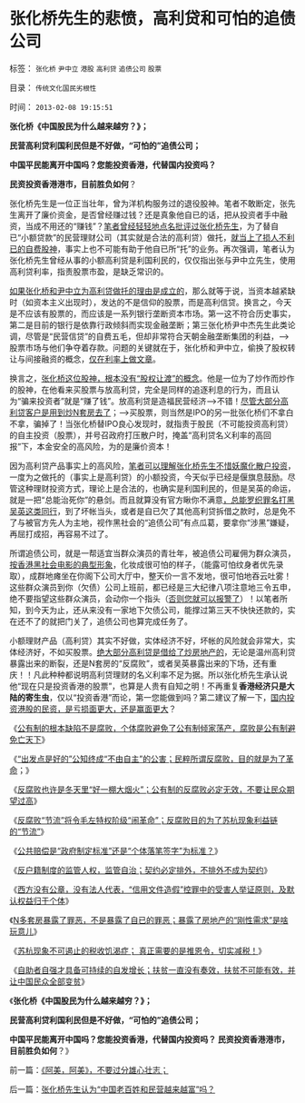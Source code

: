 # 张化桥先生的悲愤，高利贷和可怕的追债公司

标签： `张化桥` `尹中立` `港股` `高利贷` `追债公司` `股票` 

目录： `传统文化国民劣根性`

时间： `2013-02-08 19:15:51`

**张化桥《中国股民为什么越来越穷？》；**

**民营高利贷利国利民但是不好做，“可怕的”追债公司；**

**中国平民能离开中国吗？您能投资香港，代替国内投资吗？**

**民资投资香港港市，目前胜负如何**？

张化桥先生是一位正当壮年，曾为洋机构服务过的退役股神。笔者不敢断定，张先生离开了廉价资金，是否曾经赚过钱？还是真象他自已的话，把从投资者手中融资，当成不用还的“赚钱”？[笔者曾经轻轻地点名批评过张化桥先生](../../../2012/10/17/A股股价仍然偏高，但已经太低了.md)，为了替自已“小额贷款”的民营理财公司（其实就是合法的高利贷）做托，[就当上了损人不利已的自费股神](../../../2012/8/28/损人不利已的愚暴贱民.md)，事实上也不可能有助于他自已所“托”的业务。再次强调，笔者认为张化桥先生曾经从事的小额高利贷是利国利民的，仅仅指出张与尹中立先生，使用高利贷利率，指责股票市盈，是缺乏常识的。

[如果张化桥和尹中立为高利贷做托的理由是成立的](../../../2012/1/4/股市低风险，经济有前途；谩骂股市的《竞选州长》.md)，那么就等于说，当资本越紧缺时（如资本主义出现时），发达的不是信仰的股票，而是高利信贷。换言之，今天是不应该有股票的，而应该是一系列银行垄断资本市场。第一这不符合历史事实，第二是目前的银行是依靠行政倾斜而实现金融垄断；第三张化桥尹中杰先生此类论调，尽管是“民营信贷”的自费五毛，但却非常符合天朝金融垄断集团的利益，——>股票市场与他们争夺着存款。问题的关键就在于，张化桥和尹中立，偷换了股权转让与间接融资的概念，[仅在利率上做文章](../../../2012/9/26/“超低利率”流动性过剩，市盈率该高，还是应该低？.md)。

换言之，[张化桥这位股神，根本没有“股权让渡”的概念](../../../2012/11/24/把生机勃勃的中国经济，A股打压成大熊市，不容易！.md)。他是一位为了炒作而炒作的股神，在他看来买股票与放高利贷，完全是同样的追逐利息的行为，而且认为“骗来投资者”就是“赚了钱”。放高利贷是造福民营经济——>不错！[尽管大部分高利贷客户是用到炒N套房去了](../../../2013/2/6/N多套房不是腐败，不是犯罪，甚至不是灰色收入.md)；——>买股票，则当然是IPO的另一批张化桥们不拿白不拿，骗掉了！当张化桥替IPO良心发现时，就指责于股民（不可能投资高利贷）的自主投资（股票），并号召政府打压散户时，掩盖“高利贷名义利率的高回报”下，本金安全的高风险，为的是廉价资本！

因为高利贷产品事实上的高风险，[笔者可以理解张化桥先生不惜妖魔化散户投资](../../../2011/9/21/打压“投机和高利贷”，经济危机只会火上添油.md)，一度为之做托的（事实上是高利贷）的小额投资，今天似乎已经是偃旗息鼓励。尽管这种理财投资方式，理论上是合法的，也确实是利国利民的，但是吴英的命运，就是一把“总能治死你”的悬剑。而且就算没有官方瞅你不满意[，总能罗织罪名打黑吴英这类同行](../../../2012/6/10/薛兆丰先生的权威型大脑和吴英案的大字报.md)，到了坏帐当头，或者是自已欠了其他高利贷拆借之款时，总是免不了与被官方先人为主地，视作黑社会的“追债公司”有点瓜葛，要拿你“涉黑”嫌疑，再屈打成招，再容易不过了。

所谓追债公司，就是一帮适宜当群众演员的青壮年，被追债公司雇佣为群众演员，[按香港黑社会电影的典型形象](../../../2012/3/19/没有黑社会者的优越性.md)，化妆成很可怕的样子，（能露可怕纹身者优先录取），成群地瘫坐在你阁下公司大厅中，整天价一言不发地，很可怕地吞云吐雾！这些群众演员到你（欠债）公司上班前，都已经是三大纪律八项注意地三令五申，绝不要指望这些群众演员，会动你一个指头（[否则您就可以报警了](../../../2012/12/3/黑社会在公共约束下脆弱而渐渐无害.md)）！以笔者所知，到今天为止，还从来没有一家地下欠债公司，能撑过第三天不快快还款的，实在还不了的就把门关了，追债公司也算完成任务了。

小额理财产品（高利贷）其实不好做，实体经济不好，坏帐的风险就会非常大，实体经济好，不如买股票。[绝大部分高利贷是借给了炒房地产的](../../../2011/10/9/300-年率的高利贷小意思！300-的利润小意思！.md)，无论是温州高利贷暴露出来的断裂，还是N套房的“反腐败”，或者吴英暴露出来的下场，还有重庆！！凡此种种都说明高利贷理财的名义利率不足为据。所以张化桥先生承认说他“现在只是投资香港的股票”，也算是人贵有自知之明！不再重复**香港经济只是大陆的寄生虫**，仅以“投资香港”而论，第一您能做到吗？第二建议了解一下，[国内投资港股的民资，是亏损面更大，还是赢面更大](../../../2007/8/26/资本项目平衡人民币低汇率顺差损失数万亿.md)？

《[公有制的根本缺陷不是腐败，个体腐败避免了公有制倾家荡产，腐败是公有制避免亡天下](../../../2013/2/3/有中国特色的科斯定理，公有制最大的癌灶不是腐败.md)》

《[“出发点是好的”公知终成“不由自主”的公害；民粹所谓反腐败，目的就是为了革命](../../../2013/2/3/《旧制度和大革命》是《通往奴役之路》的速成法.md)；》

《[反腐败也许是冬天里“好一棚大烟火”；公有制的反腐败必定无效，不要让民众期望过高](../../../2013/2/4/反腐败或是冬天里“好一棚大烟火”.md)》

《[反腐败“节流”将令毛左特权阶级“闹革命”；反腐败目的为了苏杭现象利益链的“节流”](../../../2013/2/4/反腐败节流或致极左“闹革命”，里根主义远水难救旧火.md)》

《[公共赔偿是“政府制定标准”还是“个体落笔签字”为标准？](../../../2013/2/6/鞭炮炸桥案与户籍制度有何相干？.md)》

《[反户籍制度的监管人权，监管自治；契约必定排外，不排外不成为契约](../../../2013/2/6/契约必定排外，不排外不成为契约.md)》

《[西方没有公章，没有法人代表，“信用文件造假”控罪中的受害人举证原则，及默认权益归于个体](../../../2013/2/6/N多套房不是腐败，不是犯罪，甚至不是灰色收入.md)》

《[N多套房暴露了罪恶，不是暴露了自已的罪恶；暴露了房地产的“刚性需求”是啥玩意儿](../../../2013/2/7/N多套房不是罪恶，暴露了“刚性需求”是什么玩意！.md)》

《[苏杭现象不可遏止的税收饥渴症； 真正需要的是推恩令，切实减税！](../../../2013/2/7/“限购”政策用意和最危险的饥渴症.md)》

《[自助者自强才具备可持续的自发增长；扶贫一直没有奏效，扶贫不可能有效，并让中国民众全部变贫](../../../2013/2/7/《阿美，阿美》，不要过分雄心壮志；.md)》

《**张化桥《中国股民为什么越来越穷？》；**

**民营高利贷利国利民但是不好做，“可怕的”追债公司；**

**中国平民能离开中国吗？您能投资香港，代替国内投资吗？ 民资投资香港港市，目前胜负如何**？》



前一篇：[《阿美，阿美》，不要过分雄心壮志；](../../../2013/2/7/《阿美，阿美》，不要过分雄心壮志；.md)

后一篇：[张化桥先生认为“中国老百姓和民营越来越富”吗？](../../../2013/2/8/张化桥先生认为“中国老百姓和民营越来越富”吗？.md)